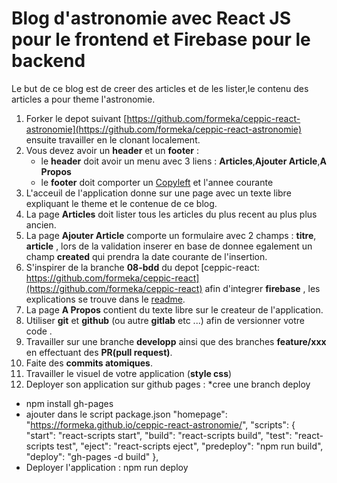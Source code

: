 # Blog d'astronomie avec React JS pour le frontend et Firebase pour le backend

Le but de ce blog est de creer des articles et de les lister,le contenu des articles a pour theme l'astronomie.

1. Forker le depot suivant [https://github.com/formeka/ceppic-react-astronomie](https://github.com/formeka/ceppic-react-astronomie) ensuite travailler en le clonant localement.
2. Vous devez avoir un **header** et un **footer** :
   - le **header** doit avoir un menu avec 3 liens : **Articles**,**Ajouter Article**,**A Propos**
   - le **footer** doit comporter un [Copyleft](https://fr.wikipedia.org/wiki/Copyleft) et l'annee courante
3. L'acceuil de l'application donne sur une page avec un texte libre expliquant le theme et le contenue de ce blog.
4. La page **Articles** doit lister tous les articles du plus recent au plus plus ancien.
5. La page **Ajouter Article** comporte un formulaire avec 2 champs : **titre**, **article** , lors de la validation inserer en base de donnee egalement un champ **created** qui prendra la date courante de l'insertion.
6. S'inspirer de la branche **08-bdd** du depot [ceppic-react: https://github.com/formeka/ceppic-react](https://github.com/formeka/ceppic-react) afin d'integrer **firebase** , les explications se trouve dans le [readme](https://github.com/formeka/ceppic-react/blob/08-bdd/README.md).
7. La page **A Propos** contient du texte libre sur le createur de l'application.
8. Utiliser **git** et **github** (ou autre **gitlab** etc ...) afin de versionner votre code .
9. Travailler sur une branche **developp** ainsi que des branches **feature/xxx** en effectuant des **PR(pull request)**.
10. Faite des **commits atomiques**.
11. Travailler le visuel de votre application (**style css**)
12. Deployer son application sur github pages :
*cree une branch deploy 
* npm install gh-pages
* ajouter dans le script package.json
  "homepage": "https://formeka.github.io/ceppic-react-astronomie/",
"scripts": {
 "start": "react-scripts start",
 "build": "react-scripts build",
 "test": "react-scripts test",
 "eject": "react-scripts eject",
 "predeploy": "npm run build",
 "deploy": "gh-pages -d build"
},
* Deployer l'application : npm run deploy